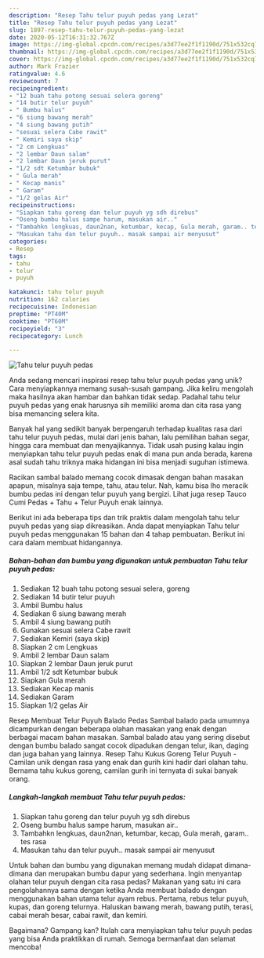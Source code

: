 ```yaml
---
description: "Resep Tahu telur puyuh pedas yang Lezat"
title: "Resep Tahu telur puyuh pedas yang Lezat"
slug: 1897-resep-tahu-telur-puyuh-pedas-yang-lezat
date: 2020-05-12T16:31:32.767Z
image: https://img-global.cpcdn.com/recipes/a3d77ee2f1f1190d/751x532cq70/tahu-telur-puyuh-pedas-foto-resep-utama.jpg
thumbnail: https://img-global.cpcdn.com/recipes/a3d77ee2f1f1190d/751x532cq70/tahu-telur-puyuh-pedas-foto-resep-utama.jpg
cover: https://img-global.cpcdn.com/recipes/a3d77ee2f1f1190d/751x532cq70/tahu-telur-puyuh-pedas-foto-resep-utama.jpg
author: Mark Frazier
ratingvalue: 4.6
reviewcount: 7
recipeingredient:
- "12 buah tahu potong sesuai selera goreng"
- "14 butir telur puyuh"
- " Bumbu halus"
- "6 siung bawang merah"
- "4 siung bawang putih"
- "sesuai selera Cabe rawit"
- " Kemiri saya skip"
- "2 cm Lengkuas"
- "2 lembar Daun salam"
- "2 lembar Daun jeruk purut"
- "1/2 sdt Ketumbar bubuk"
- " Gula merah"
- " Kecap manis"
- " Garam"
- "1/2 gelas Air"
recipeinstructions:
- "Siapkan tahu goreng dan telur puyuh yg sdh direbus"
- "Oseng bumbu halus sampe harum, masukan air.."
- "Tambahkn lengkuas, daun2nan, ketumbar, kecap, Gula merah, garam.. tes rasa"
- "Masukan tahu dan telur puyuh.. masak sampai air menyusut"
categories:
- Resep
tags:
- tahu
- telur
- puyuh

katakunci: tahu telur puyuh 
nutrition: 162 calories
recipecuisine: Indonesian
preptime: "PT40M"
cooktime: "PT60M"
recipeyield: "3"
recipecategory: Lunch

---
```



![Tahu telur puyuh pedas](https://img-global.cpcdn.com/recipes/a3d77ee2f1f1190d/751x532cq70/tahu-telur-puyuh-pedas-foto-resep-utama.jpg)

Anda sedang mencari inspirasi resep tahu telur puyuh pedas yang unik? Cara menyiapkannya memang susah-susah gampang. Jika keliru mengolah maka hasilnya akan hambar dan bahkan tidak sedap. Padahal tahu telur puyuh pedas yang enak harusnya sih memiliki aroma dan cita rasa yang bisa memancing selera kita.

Banyak hal yang sedikit banyak berpengaruh terhadap kualitas rasa dari tahu telur puyuh pedas, mulai dari jenis bahan, lalu pemilihan bahan segar, hingga cara membuat dan menyajikannya. Tidak usah pusing kalau ingin menyiapkan tahu telur puyuh pedas enak di mana pun anda berada, karena asal sudah tahu triknya maka hidangan ini bisa menjadi suguhan istimewa.

Racikan sambal balado memang cocok dimasak dengan bahan masakan apapun, misalnya saja tempe, tahu, atau telur. Nah, kamu bisa lho meracik bumbu pedas ini dengan telur puyuh yang bergizi. Lihat juga resep Tauco Cumi Pedas + Tahu + Telur Puyuh enak lainnya.


Berikut ini ada beberapa tips dan trik praktis dalam mengolah tahu telur puyuh pedas yang siap dikreasikan. Anda dapat menyiapkan Tahu telur puyuh pedas menggunakan 15 bahan dan 4 tahap pembuatan. Berikut ini cara dalam membuat hidangannya.

<!--inarticleads1-->

##### Bahan-bahan dan bumbu yang digunakan untuk pembuatan Tahu telur puyuh pedas:

1. Sediakan 12 buah tahu potong sesuai selera, goreng
1. Sediakan 14 butir telur puyuh
1. Ambil  Bumbu halus
1. Sediakan 6 siung bawang merah
1. Ambil 4 siung bawang putih
1. Gunakan sesuai selera Cabe rawit
1. Sediakan  Kemiri (saya skip)
1. Siapkan 2 cm Lengkuas
1. Ambil 2 lembar Daun salam
1. Siapkan 2 lembar Daun jeruk purut
1. Ambil 1/2 sdt Ketumbar bubuk
1. Siapkan  Gula merah
1. Sediakan  Kecap manis
1. Sediakan  Garam
1. Siapkan 1/2 gelas Air


Resep Membuat Telur Puyuh Balado Pedas Sambal balado pada umumnya dicampurkan dengan beberapa olahan masakan yang enak dengan berbagai macam bahan masakan. Sambal balado atau yang sering disebut dengan bumbu balado sangat cocok dipadukan dengan telur, ikan, daging dan juga bahan yang lainnya. Resep Tahu Kukus Goreng Telur Puyuh - Camilan unik dengan rasa yang enak dan gurih kini hadir dari olahan tahu. Bernama tahu kukus goreng, camilan gurih ini ternyata di sukai banyak orang. 

<!--inarticleads2-->

##### Langkah-langkah membuat Tahu telur puyuh pedas:

1. Siapkan tahu goreng dan telur puyuh yg sdh direbus
1. Oseng bumbu halus sampe harum, masukan air..
1. Tambahkn lengkuas, daun2nan, ketumbar, kecap, Gula merah, garam.. tes rasa
1. Masukan tahu dan telur puyuh.. masak sampai air menyusut


Untuk bahan dan bumbu yang digunakan memang mudah didapat dimana-dimana dan merupakan bumbu dapur yang sederhana. Ingin menyantap olahan telur puyuh dengan cita rasa pedas? Makanan yang satu ini cara pengolahannya sama dengan ketika Anda membuat balado dengan menggunakan bahan utama telur ayam rebus. Pertama, rebus telur puyuh, kupas, dan goreng telurnya. Haluskan bawang merah, bawang putih, terasi, cabai merah besar, cabai rawit, dan kemiri. 

Bagaimana? Gampang kan? Itulah cara menyiapkan tahu telur puyuh pedas yang bisa Anda praktikkan di rumah. Semoga bermanfaat dan selamat mencoba!
